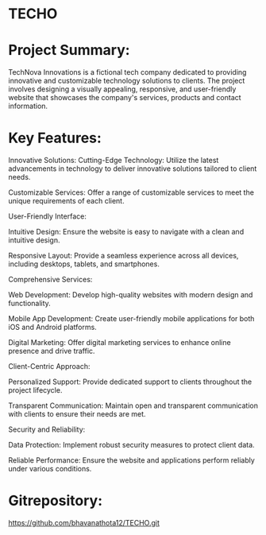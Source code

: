 # TECHO

# Project Summary:
TechNova Innovations is a fictional tech company dedicated to providing innovative and customizable technology solutions to clients. The project involves designing a visually appealing, responsive, and user-friendly website that showcases the company's services, products and contact information.

# Key Features:

Innovative Solutions:
Cutting-Edge Technology: Utilize the latest advancements in technology to deliver innovative solutions tailored to client needs.

Customizable Services: Offer a range of customizable services to meet the unique requirements of each client.

User-Friendly Interface:

Intuitive Design: Ensure the website is easy to navigate with a clean and intuitive design.

Responsive Layout: Provide a seamless experience across all devices, including desktops, tablets, and smartphones.

Comprehensive Services:

Web Development: Develop high-quality websites with modern design and functionality.

Mobile App Development: Create user-friendly mobile applications for both iOS and Android platforms.

Digital Marketing: Offer digital marketing services to enhance online presence and drive traffic.

Client-Centric Approach:

Personalized Support: Provide dedicated support to clients throughout the project lifecycle.

Transparent Communication: Maintain open and transparent communication with clients to ensure their needs are met.

Security and Reliability:

Data Protection: Implement robust security measures to protect client data.

Reliable Performance: Ensure the website and applications perform reliably under various conditions.

# Gitrepository:
   https://github.com/bhavanathota12/TECHO.git

  

